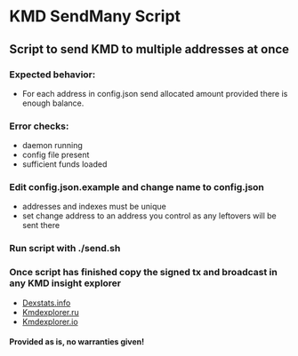 # KMD SendMany Script

## Script to send KMD to multiple addresses at once

### Expected behavior:
- For each address in config.json send allocated amount provided there is enough balance.

### Error checks:
- daemon running
- config file present
- sufficient funds loaded

### Edit config.json.example and change name to config.json
- addresses and indexes must be unique
- set change address to an address you control as any leftovers will be sent there

### Run script with ./send.sh

### Once script has finished copy the signed tx and broadcast in any KMD insight explorer
- [Dexstats.info](http://kmd.explorer.dexstats.info/tx/send)
- [Kmdexplorer.ru](https://kmdexplorer.ru/tx/send)
- [Kmdexplorer.io](https://kmdexplorer.io/tx/send)


#### Provided as is, no warranties given!


